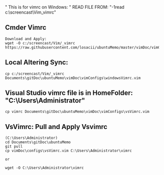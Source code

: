" This is for vimrc on Windows:
" READ FILE FROM: "-1read c:\screencast\Vim\_vimrc"

## Cmder Vimrc
    Download and Apply: 
    wget -O c:/screencast/Vim/_vimrc https://raw.githubusercontent.com/losacii/ubuntuMemo/master/vimDoc/vimConfigs/windowsVimrc.vim

## Local Altering Sync:
    cp c:/screencast/Vim/_vimrc Documents\gitDoc\ubuntuMemo\vimDoc\vimConfigs\windowsVimrc.vim

## Visual Studio vimrc file is in HomeFolder: "C:\Users\Administrator"
    cp vimrc Documents\gitDoc\ubuntuMemo\vimDoc\vimConfigs\vsVimrc.vim
    
## VsVimrc: Pull and Apply Vsvimrc

    (C:\Users\Administrator)
    cd Documents\gitDoc\ubuntuMemo
    git pull
    cp vimDoc\configs\vsVimrc.vim C:\Users\Administrator\vimrc

    or

    wget -O C:\Users\Administrator\vimrc 

